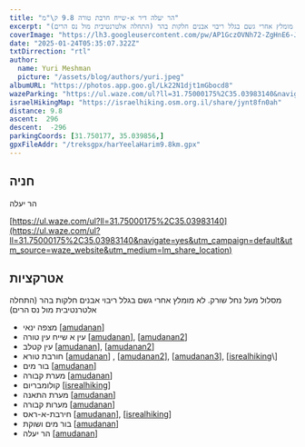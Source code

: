 ```yaml
--- 
title: "הר יעלה דיר א-שייח חרבת טורה 9.8 ק\"מ"
excerpt: "מסלול מעל נחל שורק. לא מומלץ אחרי גשם בגלל ריבוי אבנים חלקות בהר (התחלה אלטרנטיבית מול נס הרים)"
coverImage: "https://lh3.googleusercontent.com/pw/AP1GczOVNh72-ZgHnE6-JeEEYd9td9mVp5L0JH5paO6Kuyibs_LOOYexmYNtLAYWPrsRS9aulir38tYUJW6Mhhowg9Jjuq_oPpsbngebaRf7mQPnnpu6UxnO=w1300-h630"
date: "2025-01-24T05:35:07.322Z"
txtDirrection: "rtl"
author:
  name: Yuri Meshman
  picture: "/assets/blog/authors/yuri.jpeg"
albumURL: "https://photos.app.goo.gl/Lk22N1djt1mGbocd8"
wazeParking: "https://ul.waze.com/ul?ll=31.75000175%2C35.03983140&navigate=yes&utm_campaign=default&utm_source=waze_website&utm_medium=lm_share_location)"
israelHikingMap: "https://israelhiking.osm.org.il/share/jynt8fn0ah"
distance: 9.8
ascent:  296
descent:  -296
parkingCoords: [31.750177, 35.039856,]
gpxFileAddr: "/treksgpx/harYeelaHarim9.8km.gpx"
---
```



## חניה
הר יעלה

[https://ul.waze.com/ul?ll=31.75000175%2C35.03983140](https://ul.waze.com/ul?ll=31.75000175%2C35.03983140&navigate=yes&utm_campaign=default&utm_source=waze_website&utm_medium=lm_share_location)

## אטרקציות
מסלול מעל נחל שורק. לא מומלץ אחרי גשם בגלל ריבוי אבנים חלקות בהר (התחלה אלטרנטיבית מול נס הרים)
- מצפה ינאי  \[[amudanan](https://amudanan.co.il/#!wiki=P930135)\]
- עין א שייח עין טורה  \[[amudanan](https://amudanan.co.il/#!wiki=P175587)\], \[[amudanan2](https://amudanan.co.il/#!wiki=P289319)\]
- עין קטלב  \[[amudanan](https://amudanan.co.il/#!wiki=P106688)\], \[[amudanan2](https://amudanan.co.il/#!wiki=P537769)\]
- חורבת טורא \[[amudanan](https://amudanan.co.il/#!wiki=P973961)\] , \[[amudanan2](https://amudanan.co.il/#!wiki=P466905)\], \[[amudanan3](https://amudanan.co.il/#!wiki=P851449)\], \[[isrealhiking](https://israelhiking.osm.org.il/poi/OSM/node_4375306175?)\] 
- בור מים \[[amudanan](https://amudanan.co.il/#!wiki=P808080)\]
- מערת קבורה \[[amudanan](https://amudanan.co.il/#!wiki=P229551)\]
- קולומבריום \[[isrealhiking](http://sraelhiking.osm.org.il/poi/OSM/node_8687889217)\]
- מערת התאנה \[[amudanan](https://amudanan.co.il/#!wiki=P996954)\]
- מערות קבורה \[[amudanan](https://amudanan.co.il/#!wiki=P775762)\]
- חירבת-א-ראס \[[amudanan](https://amudanan.co.il/#!wiki=P432207)\], \[[isrealhiking](https://israelhiking.osm.org.il/poi/OSM/node_10058883808)\]
- בור מים ושוקת \[[amudanan](https://amudanan.co.il/#!wiki=P10258)\]
- הר יעלה \[[amudanan](https://amudanan.co.il/#!wiki=P960211)\]


